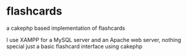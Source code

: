 # flashcards
a cakephp based implementation of flashcards

I use XAMPP for a MySQL server and an Apache web server, nothing special just a basic flashcard interface using cakephp

